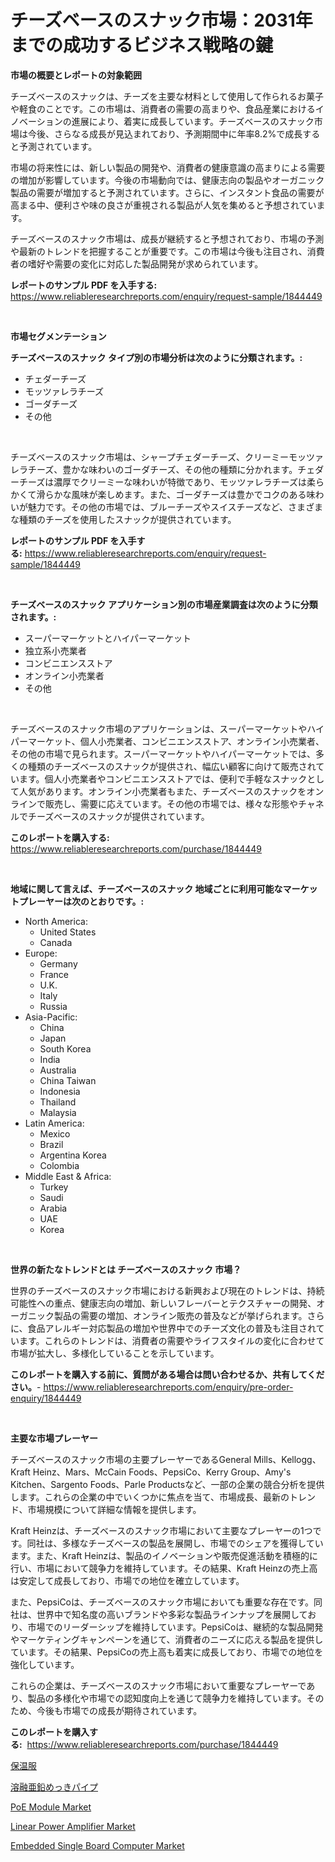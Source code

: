 <p><h1>チーズベースのスナック市場：2031年までの成功するビジネス戦略の鍵</h1></p><p><strong>市場の概要とレポートの対象範囲</strong></p>
<p><p>チーズベースのスナックは、チーズを主要な材料として使用して作られるお菓子や軽食のことです。この市場は、消費者の需要の高まりや、食品産業におけるイノベーションの進展により、着実に成長しています。チーズベースのスナック市場は今後、さらなる成長が見込まれており、予測期間中に年率8.2%で成長すると予測されています。</p><p>市場の将来性には、新しい製品の開発や、消費者の健康意識の高まりによる需要の増加が影響しています。今後の市場動向では、健康志向の製品やオーガニック製品の需要が増加すると予測されています。さらに、インスタント食品の需要が高まる中、便利さや味の良さが重視される製品が人気を集めると予想されています。</p><p>チーズベースのスナック市場は、成長が継続すると予想されており、市場の予測や最新のトレンドを把握することが重要です。この市場は今後も注目され、消費者の嗜好や需要の変化に対応した製品開発が求められています。</p></p>
<p><strong>レポートのサンプル PDF を入手する:</strong> <a href="https://www.reliableresearchreports.com/enquiry/request-sample/1844449">https://www.reliableresearchreports.com/enquiry/request-sample/1844449</a></p>
<p>&nbsp;</p>
<p><strong>市場セグメンテーション</strong></p>
<p><strong>チーズベースのスナック タイプ別の市場分析は次のように分類されます。:</strong></p>
<p><ul><li>チェダーチーズ</li><li>モッツァレラチーズ</li><li>ゴーダチーズ</li><li>その他</li></ul></p>
<p>&nbsp;</p>
<p><p>チーズベースのスナック市場は、シャープチェダーチーズ、クリーミーモッツァレラチーズ、豊かな味わいのゴーダチーズ、その他の種類に分かれます。チェダーチーズは濃厚でクリーミーな味わいが特徴であり、モッツァレラチーズは柔らかくて滑らかな風味が楽しめます。また、ゴーダチーズは豊かでコクのある味わいが魅力です。その他の市場では、ブルーチーズやスイスチーズなど、さまざまな種類のチーズを使用したスナックが提供されています。</p></p>
<p><strong>レポートのサンプル PDF を入手する:</strong>&nbsp;<a href="https://www.reliableresearchreports.com/enquiry/request-sample/1844449">https://www.reliableresearchreports.com/enquiry/request-sample/1844449</a></p>
<p>&nbsp;</p>
<p><strong> チーズベースのスナック アプリケーション別の市場産業調査は次のように分類されます。:</strong></p>
<p><ul><li>スーパーマーケットとハイパーマーケット</li><li>独立系小売業者</li><li>コンビニエンスストア</li><li>オンライン小売業者</li><li>その他</li></ul></p>
<p>&nbsp;</p>
<p><p>チーズベースのスナック市場のアプリケーションは、スーパーマーケットやハイパーマーケット、個人小売業者、コンビニエンスストア、オンライン小売業者、その他の市場で見られます。スーパーマーケットやハイパーマーケットでは、多くの種類のチーズベースのスナックが提供され、幅広い顧客に向けて販売されています。個人小売業者やコンビニエンスストアでは、便利で手軽なスナックとして人気があります。オンライン小売業者もまた、チーズベースのスナックをオンラインで販売し、需要に応えています。その他の市場では、様々な形態やチャネルでチーズベースのスナックが提供されています。</p></p>
<p><strong>このレポートを購入する:</strong>&nbsp; <a href="https://www.reliableresearchreports.com/purchase/1844449">https://www.reliableresearchreports.com/purchase/1844449</a></p>
<p>&nbsp;</p>
<p><strong>地域に関して言えば、チーズベースのスナック 地域ごとに利用可能なマーケットプレーヤーは次のとおりです。:</strong></p>
<p><ul>
    <li>
        North America:
        <ul>
            <li>United States</li>
            <li>Canada</li>
        </ul>
    </li>
    <li>
        Europe:
        <ul>
            <li>Germany</li>
            <li>France</li>
            <li>U.K.</li>
            <li>Italy</li>
            <li>Russia</li>
        </ul>
    </li>
    <li>
        Asia-Pacific:
        <ul>
            <li>China</li>
            <li>Japan</li>
            <li>South Korea</li>
            <li>India</li>
            <li>Australia</li>
            <li>China Taiwan</li>
            <li>Indonesia</li>
            <li>Thailand</li>
            <li>Malaysia</li>
        </ul>
    </li>
    <li>
        Latin America:
        <ul>
            <li>Mexico</li>
            <li>Brazil</li>
            <li>Argentina Korea</li>
            <li>Colombia</li>
        </ul>
    </li>
    <li>
        Middle East & Africa:
        <ul>
            <li>Turkey</li>
            <li>Saudi</li>
            <li>Arabia</li>
            <li>UAE</li>
            <li>Korea</li>
        </ul>
    </li>
    </ul></p>
<p>&nbsp;</p>
<p><strong>世界の新たなトレンドとは チーズベースのスナック 市場？</strong></p>
<p><p>世界のチーズベースのスナック市場における新興および現在のトレンドは、持続可能性への重点、健康志向の増加、新しいフレーバーとテクスチャーの開発、オーガニック製品の需要の増加、オンライン販売の普及などが挙げられます。さらに、食品アレルギー対応製品の増加や世界中でのチーズ文化の普及も注目されています。これらのトレンドは、消費者の需要やライフスタイルの変化に合わせて市場が拡大し、多様化していることを示しています。</p></p>
<p><strong>このレポートを購入する前に、質問がある場合は問い合わせるか、共有してください。</strong>- <a href="https://www.reliableresearchreports.com/enquiry/pre-order-enquiry/1844449">https://www.reliableresearchreports.com/enquiry/pre-order-enquiry/1844449</a></p>
<p>&nbsp;</p>
<p><strong>主要な市場プレーヤー</strong></p>
<p><p>チーズベースのスナック市場の主要プレーヤーであるGeneral Mills、Kellogg、Kraft Heinz、Mars、McCain Foods、PepsiCo、Kerry Group、Amy's Kitchen、Sargento Foods、Parle Productsなど、一部の企業の競合分析を提供します。これらの企業の中でいくつかに焦点を当て、市場成長、最新のトレンド、市場規模について詳細な情報を提供します。</p><p>Kraft Heinzは、チーズベースのスナック市場において主要なプレーヤーの1つです。同社は、多様なチーズベースの製品を展開し、市場でのシェアを獲得しています。また、Kraft Heinzは、製品のイノベーションや販売促進活動を積極的に行い、市場において競争力を維持しています。その結果、Kraft Heinzの売上高は安定して成長しており、市場での地位を確立しています。</p><p>また、PepsiCoは、チーズベースのスナック市場においても重要な存在です。同社は、世界中で知名度の高いブランドや多彩な製品ラインナップを展開しており、市場でのリーダーシップを維持しています。PepsiCoは、継続的な製品開発やマーケティングキャンペーンを通じて、消費者のニーズに応える製品を提供しています。その結果、PepsiCoの売上高も着実に成長しており、市場での地位を強化しています。</p><p>これらの企業は、チーズベースのスナック市場において重要なプレーヤーであり、製品の多様化や市場での認知度向上を通じて競争力を維持しています。そのため、今後も市場での成長が期待されています。</p></p>
<p><strong>このレポートを購入する:</strong>&nbsp;&nbsp;<a href="https://www.reliableresearchreports.com/purchase/1844449">https://www.reliableresearchreports.com/purchase/1844449</a></p>
<p><p><a href="https://medium.com/@andmartmello/%E3%82%A2%E3%82%A4%E3%82%BD%E3%83%AC%E3%83%BC%E3%83%88%E6%9C%8D%E5%B8%82%E5%A0%B4%E3%81%AE%E8%A6%8F%E6%A8%A1-cagr-%E3%83%88%E3%83%AC%E3%83%B3%E3%83%89-2024%E5%B9%B4-2030%E5%B9%B4-61356c9e60cf">保温服</a></p><p><a href="https://medium.com/@zoetazuur/%E3%83%9B%E3%83%83%E3%83%88%E3%82%B8%E3%83%83%E3%83%97%E3%82%81%E3%81%A3%E3%81%8D%E3%83%91%E3%82%A4%E3%83%97%E5%B8%82%E5%A0%B4%E3%81%AE%E5%8B%95%E5%90%91%E3%81%A8%E5%B8%82%E5%A0%B4%E5%88%86%E6%9E%90%E3%81%AF-2024%E5%B9%B4%E3%81%8B%E3%82%892031%E5%B9%B4%E3%81%BE%E3%81%A7%E3%81%AE%E4%BA%88%E6%B8%AC%E3%81%95%E3%82%8C%E3%81%A6%E3%81%84%E3%81%BE%E3%81%99-791279775b2f">溶融亜鉛めっきパイプ</a></p><p><a href="https://github.com/Sarissaschmalingtr6fz2739/Market-Research-Report-List-1/blob/main/poe-module-market.md">PoE Module Market</a></p><p><a href="https://view.publitas.com/reportprime-1/global-linear-power-amplifier-market-size-and-market-trends-insights-and-projections-from-2024-to-2031/">Linear Power Amplifier Market</a></p><p><a href="https://view.publitas.com/reportprime-1/embedded-single-board-computer-market-size-growth-outlook-from-2024-to-2031-projecting-at-markets-trends-analysis-by-application-regional-outlook-and-revenue/">Embedded Single Board Computer Market</a></p></p>
